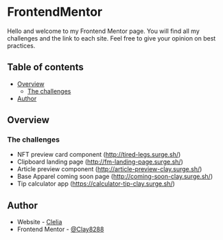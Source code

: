 # FrontendMentor

Hello and welcome to my Frontend Mentor page.
You will find all my challenges and the link to each site.
Feel free to give your opinion on best practices.

## Table of contents

- [Overview](#overview)
  - [The challenges](#the-challenges)
- [Author](#author)

## Overview

### The challenges

- NFT preview card component (http://tired-legs.surge.sh/)
- Clipboard landing page (http://fm-landing-page.surge.sh/)
- Article preview component (http://article-preview-clay.surge.sh/)
- Base Apparel coming soon page (http://coming-soon-clay.surge.sh/)
- Tip calculator app (https://calculator-tip-clay.surge.sh/)

## Author

- Website - [Clelia](https://www.cleliacarniel.com/)
- Frontend Mentor - [@Clay8288](https://www.frontendmentor.io/profile/Clay8288)
